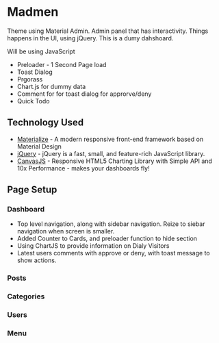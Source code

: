 # Madmen

Theme using Material Admin. Admin panel that has interactivity. Things happens in the UI, using jQuery.
This is a dumy dahshoard.

Will be using JavaScript 
* Preloader - 1 Second Page load
* Toast Dialog
* Prgorass
* Chart.js for dummy data
* Comment for for toast dialog for approrve/deny
* Quick Todo

## Technology Used
* [Materialize](https://materializecss.com/) - A modern responsive front-end framework based on Material Design
* [jQuery](https://jquery.com/) - jQuery is a fast, small, and feature-rich JavaScript library.
* [CanvasJS](https://canvasjs.com/) - Responsive HTML5 Charting Library with Simple API and 10x Performance - makes your dashboards fly!

## Page Setup


### Dashboard
* Top level navigation, along with sidebar navigation. Reize to siebar navigation when screen is smaller.
* Added Counter to Cards, and preloader function to hide section
* Using ChartJS to provide information on Dialy Visitors
* Latest users comments with approve or deny, with toast message to show actions.

### Posts

### Categories

### Users

### Menu


